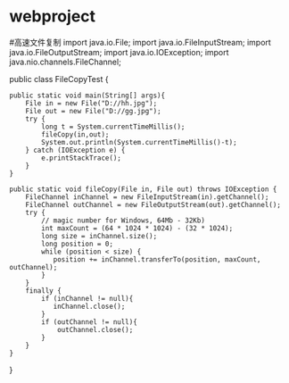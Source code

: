 # webproject
#高速文件复制
import java.io.File;
import java.io.FileInputStream;
import java.io.FileOutputStream;
import java.io.IOException;
import java.nio.channels.FileChannel;

public class FileCopyTest {
	
	public static void main(String[] args){
		File in = new File("D://hh.jpg");
		File out = new File("D://gg.jpg");
		try {
			long t = System.currentTimeMillis();
			fileCopy(in,out);
			System.out.println(System.currentTimeMillis()-t);
		} catch (IOException e) {
			e.printStackTrace();
		}
	}
	
	public static void fileCopy(File in, File out) throws IOException {  
        FileChannel inChannel = new FileInputStream(in).getChannel();  
        FileChannel outChannel = new FileOutputStream(out).getChannel();  
        try {  
        	// magic number for Windows, 64Mb - 32Kb)  
            int maxCount = (64 * 1024 * 1024) - (32 * 1024);  
            long size = inChannel.size();  
            long position = 0;  
            while (position < size) {  
               position += inChannel.transferTo(position, maxCount, outChannel);  
            }  
        }  
        finally {  
            if (inChannel != null){  
               inChannel.close();  
            }  
            if (outChannel != null){  
                outChannel.close();  
            }  
        }  
    }
}
